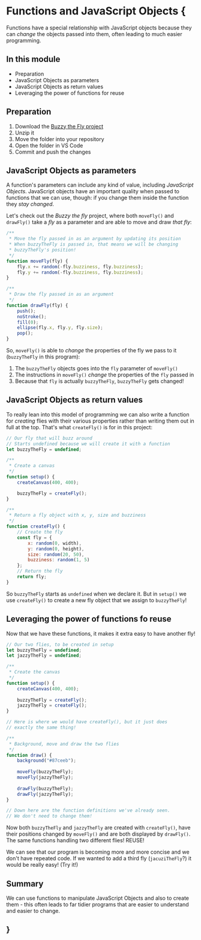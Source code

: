 # Functions and JavaScript Objects {
   
Functions have a special relationship with JavaScript objects because they can *change* the objects passed into them, often leading to much easier programming.

## In this module

- Preparation
- JavaScript Objects as parameters
- JavaScript Objects as return values
- Leveraging the power of functions for reuse

## Preparation

1. Download the [Buzzy the Fly project](./examples/buzzy-the-fly.zip)
2. Unzip it
3. Move the folder into your repository
4. Open the folder in VS Code
5. Commit and push the changes

## JavaScript Objects as parameters

A function's parameters can include any kind of value, including *JavaScript Objects*. JavaScript objects have an important quality when passed to functions that we can use, though: if you change them inside the function they *stay changed*.

Let's check out the *Buzzy the fly* project, where both `moveFly()` and `drawFly()` take a *fly* as a parameter and are able to move and draw *that fly*:

```javascript
/**
 * Move the fly passed in as an argument by updating its position
 * When buzzyTheFly is passed in, that means we will be changing
 * buzzyTheFly's position!
 */
function moveFly(fly) {
    fly.x += random(-fly.buzziness, fly.buzziness);
    fly.y += random(-fly.buzziness, fly.buzziness);
}

/**
 * Draw the fly passed in as an argument
 */
function drawFly(fly) {
    push();
    noStroke();
    fill(0);
    ellipse(fly.x, fly.y, fly.size);
    pop();
}
```

So, `moveFly()` is able to *change* the properties of the fly we pass to it (`buzzyTheFly` in this program):

1. The `buzzyTheFly` objects goes into the `fly` parameter of `moveFly()`
2. The instructions in `moveFly()` *change* the properties of the `fly` passed in
3. Because that `fly` is actually `buzzyTheFly`, `buzzyTheFly` gets changed!

## JavaScript Objects as return values

To really lean into this model of programming we can also write a function for *creating* flies with their various properties rather than writing them out in full at the top. That's what `createFly()` is for in this project:

```javascript
// Our fly that will buzz around
// Starts undefined because we will create it with a function
let buzzyTheFly = undefined;

/**
 * Create a canvas
 */
function setup() {
    createCanvas(400, 400);

    buzzyTheFly = createFly();
}

/**
 * Return a fly object with x, y, size and buzziness
 */
function createFly() {
    // Create the fly
    const fly = {
        x: random(0, width),
        y: random(0, height),
        size: random(20, 50),
        buzziness: random(1, 5)
    };
    // Return the fly
    return fly;
}
```

So `buzzyTheFly` starts as `undefined` when we declare it. But in `setup()` we use `createFly()` to create a new fly object that we assign to `buzzyTheFly`!

## Leveraging the power of functions fo reuse

Now that we have these functions, it makes it extra easy to have another fly!

```javascript
// Our two flies, to be created in setup
let buzzyTheFly = undefined;
let jazzyTheFly = undefined;

/**
 * Create the canvas
 */
function setup() {
    createCanvas(400, 400);
    
    buzzyTheFly = createFly();
    jazzyTheFly = createFly();
}

// Here is where we would have createFly(), but it just does
// exactly the same thing!

/**
 * Background, move and draw the two flies
 */
function draw() {
    background("#87ceeb");
    
    moveFly(buzzyTheFly);
    moveFly(jazzyTheFly);
    
    drawFly(buzzyTheFly);
    drawFly(jazzyTheFly);
}

// Down here are the function definitions we've already seen.
// We don't need to change them!
```

Now both `buzzyTheFly` and `jazzyTheFly` are created with `createFly()`, have their positions changed by `moveFly()` and are both displayed by `drawFly()`. The same functions handling two different flies! REUSE!

We can see that our program is becoming more and more concise and we don't have repeated code. If we wanted to add a third fly (`jacuziTheFly`?) it would be really easy! (Try it!)

## Summary

We can use functions to manipulate JavaScript Objects and also to create them - this often leads to far tidier programs that are easier to understand and easier to change.
    
## }